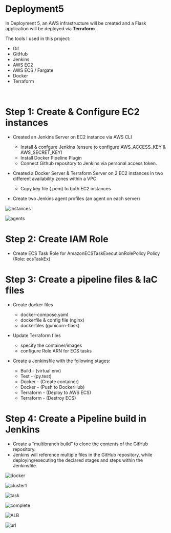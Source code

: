 # **Deployment5**

In Deployment 5, an AWS infrastructure will be created and a Flask application will be deployed via **Terraform**.

The tools I used in this project:
*  Git
*  GitHub
*  Jenkins
*  AWS EC2
*  AWS ECS / Fargate
*  Docker
*  Terraform
<br>

# **Step 1: Create & Configure EC2 instances**
* Created an Jenkins Server on EC2 instance via AWS CLI
    * Install & confgure Jenkins (ensure to configure AWS_ACCESS_KEY & AWS_SECRET_KEY)
    * Install Docker Pipeline Plugin
    * Connect Github repository to Jenkins via personal access token.
    
* Created a Docker Server & Terraform Server on 2 EC2 instances in two different availability zones within a VPC
    * Copy key file (.pem) to both EC2 instances
    
* Create two Jenkins agent profiles (an agent on each server)

![instances](https://user-images.githubusercontent.com/91057035/202013951-cbd4be4d-467e-4f6d-9151-5ba26f0ad7b3.png)
<br>

![agents](https://user-images.githubusercontent.com/91057035/202014813-55c8d18e-35a1-4b75-a2ac-1711c15d1a46.png)
<br>

# **Step 2: Create IAM Role**

* Create ECS Task Role for AmazonECSTaskExecutionRolePolicy Policy (Role: ecsTaskEx)


# **Step 3: Create a pipeline files & IaC files**

* Create docker files
  * docker-compose.yaml
  * dockerfile & config file (nginx)
  * dockerfiles (gunicorn-flask)

  
* Update Terraform files
  * specify the container/images
  * configure Role ARN for ECS tasks

* Create a Jenkinsfile with the following stages:
  *  Build - (virtual env)
  *  Test - (py.test)
  *  Docker - (Create container)
  *  Docker - (Push to DockerHub)
  *  Terraform - (Deploy to AWS ECS)
  *  Terraform - (Destroy ECS)


# **Step 4: Create a Pipeline build in Jenkins**
* Create a “multibranch build” to clone the contents of the GitHub repository.
* Jenkins will reference multiple files in the GitHub repository, while deploying/executing the declared stages and steps within the Jenkinsfile.


![docker](https://user-images.githubusercontent.com/91057035/202026040-d43397b5-c093-4e69-ab26-83a3dc28bcb7.jpg)
<br>

![cluster1](https://user-images.githubusercontent.com/91057035/202028031-fed00101-52c7-42c7-abd8-3cb2392a1bc1.jpg)
<br>

![task](https://user-images.githubusercontent.com/91057035/202028476-3308b65a-67d3-4e2e-b358-fda937f8a392.jpg)
<br>

![complete](https://user-images.githubusercontent.com/91057035/202026911-62872ba2-4e8f-4a76-8c87-377c9634cfe1.jpg)
<br>

![ALB](https://user-images.githubusercontent.com/91057035/202028555-2aab804a-0a99-4e59-a87a-1694297103f9.jpg)
<br>

![url](https://user-images.githubusercontent.com/91057035/202027694-5d074d3f-6450-43b8-925f-0abdfba915b9.jpg)
<br>


